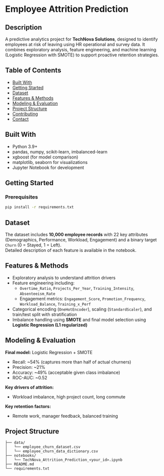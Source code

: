 # Employee Attrition Prediction

## Description
A predictive analytics project for **TechNova Solutions**, designed to identify employees at risk of leaving using HR operational and survey data. It combines exploratory analysis, feature engineering, and machine learning (Logistic Regression with SMOTE) to support proactive retention strategies.

## Table of Contents
- [Built With](#built-with)
- [Getting Started](#getting-started)
- [Dataset](#dataset)
- [Features & Methods](#features--methods)
- [Modeling & Evaluation](#modeling--evaluation)
- [Project Structure](#project-structure)
- [Contributing](#contributing)
- [Contact](#contact)

## Built With
- Python 3.9+
- pandas, numpy, scikit-learn, imbalanced-learn
- xgboost (for model comparison)
- matplotlib, seaborn for visualizations
- Jupyter Notebook for development

## Getting Started

### Prerequisites
```bash
pip install -r requirements.txt
```

## Dataset
The dataset includes **10,000 employee records** with 22 key attributes (Demographics, Performance, Workload, Engagement) and a binary target `Churn` (0 = Stayed, 1 = Left).  
Detailed description of each feature is available in the notebook.

## Features & Methods
- Exploratory analysis to understand attrition drivers
- Feature engineering including:
  - `Overtime_Ratio`, `Projects_Per_Year`, `Training_Intensity`, `Absenteeism_Rate`
  - Engagement metrics: `Engagement_Score`, `Promotion_Frequency`, `Workload_Balance`, `Training_x_Perf`
- Categorical encoding (`OneHotEncoder`), scaling (`StandardScaler`), and train/test split with stratification
- Imbalance handling using **SMOTE** and final model selection using **Logistic Regression (L1 regularized)**

## Modeling & Evaluation
**Final model:** Logistic Regression + SMOTE  
- Recall: ~54% (captures more than half of actual churners)  
- Precision: ~21%  
- Accuracy: ~49% (acceptable given class imbalance)  
- ROC-AUC: ~0.52  

**Key drivers of attrition:**  
- Workload imbalance, high project count, long commute  

**Key retention factors:**  
- Remote work, manager feedback, balanced training  

## Project Structure
```
├── data/
│   └── employee_churn_dataset.csv
│   └── employee_churn_data_dictionary.csv
├── notebooks/
│   └── TechNova_Attrition_Prediction_<your_id>.ipynb
├── README.md
└── requirements.txt
```